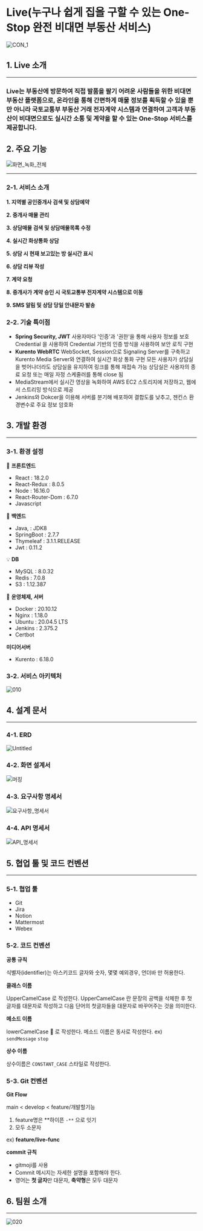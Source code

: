 # Live(누구나 쉽게 집을 구할 수 있는 One-Stop 완전 비대면 부동산 서비스)

![CON_1](https://github.com/croo12/ssafy1/blob/main/Live/CON_1.png?raw=true)


## 1. Live 소개

---

### Live는 부동산에 방문하여 직접 발품을 팔기 어려운 사람들을 위한 비대면 부동산 플랫폼으로,  온라인을 통해 간편하게 매물 정보를 획득할 수 있을 뿐만 아니라 국토교통부 부동산 거래 전자계약 시스템과 연결하여 고객과 부동산이 비대면으로도 실시간 소통 및 계약을 할 수 있는 One-Stop 서비스를 제공합니다.

## 2. 주요 기능

![화면_녹화_전체](https://github.com/croo12/ssafy1/blob/main/Live/CON_1.png?raw=true)

---

### 2-1.  서비스 소개

**1. 지역별 공인중개사 검색 및 상담예약**

**2. 중개사 매물 관리**

**3. 상담매물 검색 및 상담매물목록 수정**

**4. 실시간 화상통화 상담**

**5. 상담 시 현재 보고있는 방 실시간 표시**

**6. 상담 리뷰 작성**

**7. 계약 요청**

**8. 중개사가 계약 승인 시 국토교통부 전자계약 시스템으로 이동**

**9. SMS 알림 및 상담 당일 안내문자 발송**

### 2-2. 기술 특이점

- **Spring Security, JWT**
사용자마다 '인증'과 '권한'을 통해 사용자 정보를 보호
Credential 을 사용하여 Credential 기반의 인증 방식을 사용하여 보안 로직 구현
- **Kurento WebRTC**
WebSocket, Session으로 Signaling Server를 구축하고 Kurento Media Server와 연결하여 실시간 화상 통화 구현
모든 사용자가 상담실을 벗어나더라도 상담실을 유지하여 링크를 통해 재접속 가능
상담실은 사용자의 종료 요청 또는 매일 자정 스케줄러를 통해 close 됨
- MediaStream에서 실시간 영상을 녹화하여 AWS EC2 스토리지에 저장하고, 웹에서 스트리밍 방식으로 제공
- Jenkins와 Dokcer을 이용해 서버를 분기해 배포하여 결합도를 낮추고, 젠킨스 환경변수로 주요 정보 암호화

## 3. 개발 환경

---

### 3-1. 환경 설정

💎 **프론트엔드**

- React : 18.2.0
- React-Redux : 8.0.5
- Node : 16.16.0
- React-Router-Dom : 6.7.0
- Javascript

👑 **백엔드**

- Java, : JDK8
- SpringBoot : 2.7.7
- Thymeleaf : 3.1.1.RELEASE
- Jwt : 0.11.2

💡 **DB**

- MySQL :  8.0.32
- Redis : 7.0.8
- S3 : 1.12.387

🌳 **운영체제, 서버**

- Docker : 20.10.12
- Nginx : 1.18.0
- Ubuntu : 20.04.5 LTS
- Jenkins : 2.375.2
- Certbot

**미디어서버**

- Kurento : 6.18.0

### 3-2. 서비스 아키텍처

![010](https://github.com/croo12/ssafy1/blob/main/Live/010.png?raw=true)


## 4. 설계 문서

---

### 4-1. ERD

![Untitled](https://github.com/croo12/ssafy1/blob/main/Live/Untitled.png?raw=true)


### 4-2. 화면 설계서

![머징](https://github.com/croo12/ssafy1/blob/main/Live/_ED_99_94_EB_A9_B4__EC_84_A4_EA_B3_84_EC_84_9C.png?row=true)


### 4-3. 요구사항 명세서

![요구사항_명세서](/uploads/1dad104a101bd9319ae8fe962ad2279e/요구사항_명세서.gif)


### 4-4. API 명세서

![API_명세서](https://github.com/croo12/ssafy1/blob/main/Live/API_명세서.gif?raw=true)


## 5. 협업 툴 및 코드 컨벤션

---

### 5-1. 협업 툴

- Git
- Jira
- Notion
- Mattermost
- Webex

### 5-2. 코드 컨벤션

**공통 규칙**

식별자(identifier)는 아스키코드 글자와 숫자, 몇몇 예외경우, 언더바 만 허용한다. 

**클래스 이름**

UpperCamelCase 로 작성한다. UpperCamelCase 란 문장의 공백을 삭제한 후 첫글자를 대문자로 작성하고 다음 단어의 첫글자들을 대문자로 바꾸어주는 것을 의미한다.

**메소드 이름**

lowerCamelCase 🐫 로 작성한다. 메소드 이름은 동사로 작성한다. ex) `sendMessage` `stop`

**상수 이름**

상수이름은 `CONSTANT_CASE` 스타일로 작성한다. 

### 5-3. Git 컨벤션

**Git Flow**

main < develop < feature/개발할기능

1. feature명은 **하이픈 `-**` 으로 잇기
2. 모두 소문자

ex) **feature/live-func**

**commit 규칙**

- gitmoji를 사용
- Commit 메시지는 자세한 설명을 포함해야 한다.
- 영어는 **첫 글자**만 대문자, **축약형**은 모두 대문자

## 6. 팀원 소개

---

![020](/uploads/bb106efaa6d9726104af4a479534e0ab/020.png)
